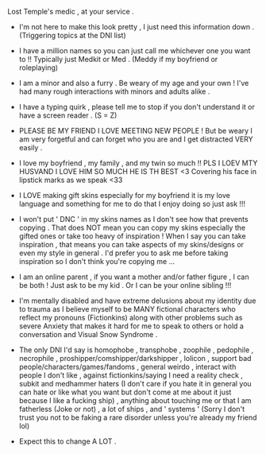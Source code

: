 Lost Temple's medic , at your service .

- I'm not here to make this look pretty , I just need this information down . (Triggering topics at the DNI list)

- I have a million names so you can just call me whichever one you want to !! Typically just Medkit or Med . (Meddy if my boyfriend or roleplaying)

- I am a minor and also a furry . Be weary of my age and your own ! I've had many rough interactions with minors and adults alike .

- I have a typing quirk , please tell me to stop if you don't understand it or have a screen reader . (S = Z)

- PLEASE BE MY FRIEND I LOVE MEETING NEW PEOPLE ! But be weary I am very forgetful and can forget who you are and I get distracted VERY easily .

- I love my boyfriend , my family , and my twin so much !! PLS I LOEV MTY HUSVAND I LOVE HIM SO MUCH HE IS TH BEST <3 Covering his face in lipstick marks as we speak <33

- I LOVE making gift skins especially for my boyfriend it is my love language and something for me to do that I enjoy doing so just ask !!!

- I won't put ' DNC ' in my skins names as I don't see how that prevents copying . That does NOT mean you can copy my skins especially the gifted ones or take too heavy of inspiration ! When I say you can take inspiration , that means you can take aspects of my skins/designs or even my style in general . I'd prefer you to ask me before taking inspiration so I don't think you're copying me ...

- I am an online parent , if you want a mother and/or father figure , I can be both ! Just ask to be my kid . Or I can be your online sibling !!!

- I'm mentally disabled and have extreme delusions about my identity due to trauma as I believe myself to be MANY fictional characters who reflect my pronouns (Fictionkins) along with other problems such as severe Anxiety that makes it hard for me to speak to others or hold a conversation and Visual Snow Syndrome .

- The only DNI I'd say is homophobe , transphobe , zoophile , pedophile , necrophile , proshipper/comshipper/darkshipper , lolicon , support bad people/characters/games/fandoms , general weirdo , interact with people I don't like , against fictionkins/saying I need a reality check , subkit and medhammer haters (I don't care if you hate it in general you can hate or like what you want but don't come at me about it just because I like a fucking ship) , anything about touching me or that I am fatherless (Joke or not) , a lot of ships , and ' systems ' (Sorry I don't trust you not to be faking a rare disorder unless you're already my friend lol)

- Expect this to change A LOT .
